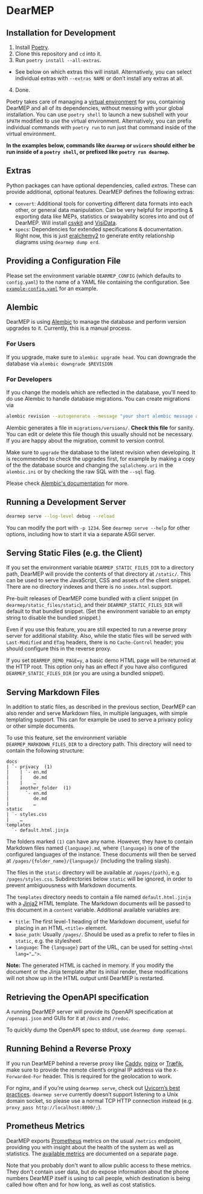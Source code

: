 # DearMEP

## Installation for Development

1. Install [Poetry](https://python-poetry.org/).
2. Clone this repository and `cd` into it.
3. Run `poetry install --all-extras`.
  * See below on which extras this will install. Alternatively, you can select individual extras with `--extras NAME` or don’t install any extras at all.
4. Done.

Poetry takes care of managing a [virtual environment](https://docs.python.org/3/tutorial/venv.html) for you, containing DearMEP and all of its dependencies, without messing with your global installation.
You can use `poetry shell` to launch a new subshell with your `$PATH` modified to use the virtual environment.
Alternatively, you can prefix individual commands with `poetry run` to run just that command inside of the virtual environment.

**In the examples below, commands like `dearmep` or `uvicorn` should either be run inside of a `poetry shell`, or prefixed like `poetry run dearmep`.**

## Extras

Python packages can have optional dependencies, called _extras_.
These can provide additional, optional features.
DearMEP defines the following extras:

* `convert`: Additional tools for converting different data formats into each other, or general data manipulation. Can be very helpful for importing & exporting data like MEPs, statistics or swayability scores into and out of DearMEP. Will install [csvkit](https://csvkit.readthedocs.io/) and [VisiData](https://visidata.org/).
* `specs`: Dependencies for extended specifications & documentation. Right now, this is just [eralchemy2](https://github.com/maurerle/eralchemy2) to generate entity relationship diagrams using `dearmep dump erd`.

## Providing a Configuration File

Please set the environment variable `DEARMEP_CONFIG` (which defaults to `config.yaml`) to the name of a YAML file containing the configuration.
See [`example-config.yaml`](dearmep/example-config.yaml) for an example.

## Alembic

DearMEP is using [Alembic](https://alembic.sqlalchemy.org/) to manage the database and perform version upgrades to it.
Currently, this is a manual process.

### For Users

If you upgrade, make sure to `alembic upgrade head`. You can downgrade the database via `alembic downgrade $REVISION`

### For Developers

If you change the models which are reflected in the database, you'll need to do use Alembic to handle database migrations. You can create migrations via

```sh
alembic revision --autogenerate --message "your short alembic message about the reason of this migration"
```

Alembic generates a file in `migrations/versions/`. **Check this file** for sanity. You can edit or delete this file though this usually should not be necessary. If you are happy about the migration, commit to version control.

Make sure to `upgrade` the database to the latest revision when developing. It is recommended to check the upgrades first, for example by making a copy of the the database source and changing the `sqlalchemy.uri` in the `alembic.ini` or by checking the raw SQL with the `--sql` flag.

Please check [Alembic's documentation](https://alembic.sqlalchemy.org/en/latest/) for more.

## Running a Development Server

```sh
dearmep serve --log-level debug --reload
```

You can modify the port with `-p 1234`.
See `dearmep serve --help` for other options, including how to start it via a separate ASGI server.

## Serving Static Files (e.g. the Client)

If you set the environment variable `DEARMEP_STATIC_FILES_DIR` to a directory path, DearMEP will provide the contents of that directory at `/static/`.
This can be used to serve the JavaScript, CSS and assets of the client snippet.
There are no directory indexes and there is no `index.html` support.

Pre-built releases of DearMEP come bundled with a client snippet (in `dearmep/static_files/static`), and their `DEARMEP_STATIC_FILES_DIR` will default to that bundled snippet.
(Set the environment variable to an empty string to disable the bundled snippet.)

Even if you use this feature, you are still expected to run a reverse proxy server for additional stability.
Also, while the static files will be served with `Last-Modified` and `ETag` headers, there is no `Cache-Control` header; you should configure this in the reverse proxy.

If you set `DEARMEP_DEMO_PAGE=y`, a basic demo HTML page will be returned at the HTTP root.
This option only has an effect if you have also configured `DEARMEP_STATIC_FILES_DIR` (or you are using a bundled snippet).

## Serving Markdown Files

In addition to static files, as described in the previous section, DearMEP can also render and serve Markdown files, in multiple languages, with simple templating support.
This can for example be used to serve a privacy policy or other simple documents.

To use this feature, set the environment variable `DEARMEP_MARKDOWN_FILES_DIR` to a directory path.
This directory will need to contain the following structure:

```
docs
| `- privacy  (1)
|    | `- en.md
|    |    de.md
|    |    …
|    another_folder  (1)
|      `- en.md
|         de.md
|         …
static
| `- styles.css
|    …
templates
  `- default.html.jinja
```

The folders marked `(1)` can have any name.
However, they have to contain Markdown files named `{language}.md`, where `{language}` is one of the configured languages of the instance.
These documents will then be served at `/pages/{folder_name}/{language}/` (including the trailing slash).

The files in the `static` directory will be available at `/pages/{path}`, e.g. `/pages/styles.css`.
Subdirectories below `static` will be ignored, in order to prevent ambiguousness with Markdown documents.

The `templates` directory needs to contain a file named `default.html.jinja` with a [Jinja2](https://jinja.palletsprojects.com/) HTML template.
The Markdown documents will be passed to this document in a `content` variable.
Additional available variables are:

* `title`: The first level-1 heading of the Markdown document, useful for placing in an HTML `<title>` element.
* `base_path`: Usually `/pages/`. Should be used as a prefix to refer to files in `static`, e.g. the stylesheet.
* `language`: The `{language}` part of the URL, can be used for setting `<html lang="…">`.

**Note:**
The generated HTML is cached in memory.
If you modify the document or the Jinja template after its initial render, these modifications will not show up in the HTML output until DearMEP is restarted.

## Retrieving the OpenAPI specification

A running DearMEP server will provide its OpenAPI specification at `/openapi.json` and GUIs for it at `/docs` and `/redoc`.

To quickly dump the OpenAPI spec to stdout, use `dearmep dump openapi`.

## Running Behind a Reverse Proxy

If you run DearMEP behind a reverse proxy like [Caddy](https://caddyserver.com/), [nginx](https://nginx.org/) or [Træfik](https://traefik.io/traefik/), make sure to provide the remote client’s original IP address via the `X-Forwarded-For` header.
This is required for the geolocation to work.

For nginx, and if you’re using `dearmep serve`, check out [Uvicorn’s best practices](https://www.uvicorn.org/deployment/#running-behind-nginx).
`dearmep serve` currently doesn’t support listening to a Unix domain socket, so please use a normal TCP HTTP connection instead (e.g. `proxy_pass http://localhost:8000/;`).

## Prometheus Metrics

DearMEP exports [Prometheus](https://prometheus.io/) metrics on the usual `/metrics` endpoint, providing you with insight about the health of the system as well as statistics.
The [available metrics](../doc/metrics.md) are documented on a separate page.

Note that you probably don't want to allow public access to these metrics.
They don't contain user data, but do expose information about the phone numbers DearMEP itself is using to call people, which destination is being called how often and for how long, as well as cost statistics.
